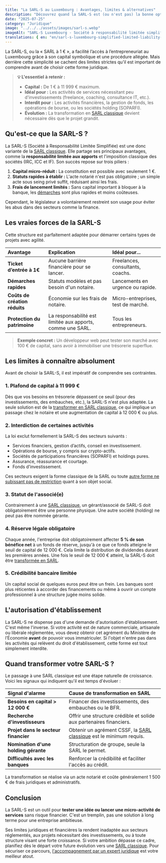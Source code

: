 ```yaml
---
title: "La SARL-S au Luxembourg : Avantages, limites & alternatives"
description: "Découvrez quand la SARL-S est (ou n'est pas) la bonne option : petits services, pas de capital… mais exclue des activités financières. Nos juristes vous guident."
date: "2025-07-25"
category: "Juridique"
image: "../../../assets/images/sarl-s.webp"
imageAlt: "SARL-S Luxembourg - Société à responsabilité limitée simplifiée avec capital de 1 euro"
translations: { en: "en/sarl-s-luxembourg-simplified-limited-liability-company" }
---
```


La SARL-S, ou la « SARL à 1 € », a facilité l’accès à l’entrepreneuriat au Luxembourg grâce à son capital symbolique et une procédure allégée. Mais derrière cette simplicité se cachent des limites strictes qu'il est important de comprendre avant de choisir cette forme juridique.

> **💡 L'essentiel à retenir :**
> * **Capital :** De 1 € à 11 999 € maximum.
> * **Idéal pour :** Les activités de services nécessitant peu d'investissements (freelance, coaching, consultance IT, etc.).
> * **Interdit pour :** Les activités financières, la gestion de fonds, les opérations de bourse, ou les sociétés holding (SOPARFI).
> * **Évolution :** La transformation en [SARL classique](/fr/articles/sarl-luxembourg) devient nécessaire dès que le projet grandit.

## Qu'est-ce que la SARL-S ?

La SARL-S (Société à Responsabilité Limitée Simplifiée) est une donc variante de la [SARL classique](/fr/articles/sarl-luxembourg). Elle partage ses principaux avantages, comme la **responsabilité limitée aux apports** et l'imposition classique des sociétés (IRC, ICC et IF). Son succès repose sur trois piliers :

1.  **Capital micro-réduit :** La constitution est possible avec seulement 1 €.
2.  **Statuts rapides à établir :** L'acte notarié n'est pas obligatoire ; un simple acte sous seing privé suffit, réduisant ainsi les frais.
3.  **Frais de lancement limités :** Sans capital important à bloquer à la banque, les [démarches](/fr/creation-societe-luxembourg) sont plus rapides et moins coûteuses.

Cependant, le législateur a volontairement restreint son usage pour éviter les abus dans des secteurs comme la finance.

## Les vraies forces de la SARL-S

Cette structure est parfaitement adaptée pour démarrer certains types de projets avec agilité.

| Avantage | Explication | Idéal pour... |
| :--- | :--- | :--- |
| **Ticket d’entrée à 1€** | Aucune barrière financière pour se lancer. | Freelances, consultants, coachs. |
| **Démarches rapides** | Statuts modèles et pas besoin d'un notaire. | Lancements en urgence ou rapide. |
| **Coûts de création réduits** | Économie sur les frais de notaire. | Micro-entreprises, test de marché. |
| **Protection du patrimoine** | La responsabilité est limitée aux apports, comme une SARL. | Tous les entrepreneurs. |

> **Exemple concret :** Un développeur web peut tester son marché avec 100 € de capital, sans avoir à immobiliser une trésorerie superflue.

## Les limites à connaître absolument

Avant de choisir la SARL-S, il est impératif de comprendre ses contraintes.

### 1. Plafond de capital à 11 999 €
Dès que vos besoins en trésorerie dépassent ce seuil (pour des investissements, des embauches, etc.), la SARL-S n'est plus adaptée. La seule solution est de la [transformer en SARL classique](/fr/articles/sarl-luxembourg), ce qui implique un passage chez le notaire et une augmentation de capital à 12 000 € ou plus.

### 2. Interdiction de certaines activités
La loi exclut formellement la SARL-S des secteurs suivants :
* Services financiers, gestion d’actifs, conseil en investissement.
* Opérations de bourse, y compris sur crypto-actifs.
* Sociétés de participations financières (SOPARFI) et holdings pures.
* Assurance, réassurance et courtage.
* Fonds d’investissement.

Ces secteurs exigent la forme classique de la SARL ou toute [autre forme ne subissant pas de restriction](/fr/articles/sas-luxembourg) quant à son objet social.

### 3. Statut de l'associé(e)
Contrairement à une [SARL classique](/fr/articles/sarl-luxembourg), un gérant/associé de SARL-S doit obligatoirement être une personne physique. Une autre société (holding) ne peut pas être nommée gérante.

### 4. Réserve légale obligatoire
Chaque année, l'entreprise doit obligatoirement affecter **5 % de son bénéfice net** à un fonds de réserve, jusqu'à ce que ce fonds atteigne le seuil de capital de 12 000 €. Cela limite la distribution de dividendes durant les premières années. Une fois le seuil de 12 000 € atteint, la SARL-S doit être [transformée en SARL](/fr/articles/sarl-luxembourg).

### 5. Crédibilité bancaire limitée
Un capital social de quelques euros peut être un frein. Les banques sont plus réticentes à accorder des financements ou même à ouvrir un compte professionnel à une structure jugée moins solide.

## L'autorisation d'établissement

La SARL-S ne dispense pas d'une demande d'autorisation d'établissement. C'est même l'inverse. Si votre activité est de nature commerciale, artisanale ou libérale réglementée, vous devez obtenir cet agrément du Ministère de l’Économie **avant** de pouvoir vous immatriculer. Si l'objet n'entre pas dans les activités qui relèvent du droit d'établissement, cette forme est tout simplement interdite.

## Quand transformer votre SARL-S ?

Le passage à une SARL classique est une étape naturelle de croissance. Voici les signaux qui indiquent qu'il est temps d'évoluer :

| Signal d'alarme | Cause de transformation en SARL |
| :--- | :--- |
| **Besoins en capital > 12 000 €** | Financer des investissements, des embauches ou le BFR. |
| **Recherche d'investisseurs** | Offrir une structure crédible et solide aux partenaires financiers. |
| **Projet dans le secteur financier** | Obtenir un agrément CSSF, la [SARL classique](/fr/articles/sarl-luxembourg) est le minimum requis. |
| **Nomination d'une holding gérante**| Structuration de groupe, seule la SARL le permet. |
| **Difficultés avec les banques** | Renforcer la crédibilité et faciliter l'accès au crédit. |

La transformation se réalise via un acte notarié et coûte généralement 1 500 € de frais juridiques et administratifs.

## Conclusion

La SARL-S est un outil pour **tester une idée ou lancer une micro-activité de services** sans risque financier. C'est un tremplin, pas une solution à long terme pour une entreprise ambitieuse.

Ses limites juridiques et financières la rendent inadaptée aux secteurs réglementés, aux projets nécessitant des investissements, ou à toute structure visant une forte croissance. Si votre ambition dépasse ce cadre, planifiez dès le départ votre future évolution vers une [SARL classique](/fr/articles/sarl-luxembourg). Pour sécuriser ce parcours, [l'accompagnement par un expert juridique](/fr/creation-societe-luxembourg) est votre meilleur atout.